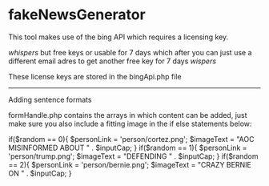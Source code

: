 # fakeNewsGenerator

This tool makes use of the bing API which requires a licensing key. 

*whispers* but free keys or usable for 7 days which after you can just use a different email adres to get another free key for 7 days *wispers*

These license keys are stored in the bingApi.php file

--------------------------------
Adding sentence formats

formHandle.php contains the arrays in which content can be added, just make sure you also include a fitting image in the if else statements below:

if($random == 0){
    $personLink = 'person/cortez.png';
    $imageText = "AOC MISINFORMED ABOUT " . $inputCap;
}
if($random == 1){
    $personLink = 'person/trump.png';
    $imageText = "DEFENDING " . $inputCap;
}
if($random == 2){
    $personLink = 'person/bernie.png';
    $imageText = "CRAZY BERNIE ON " . $inputCap;
}


